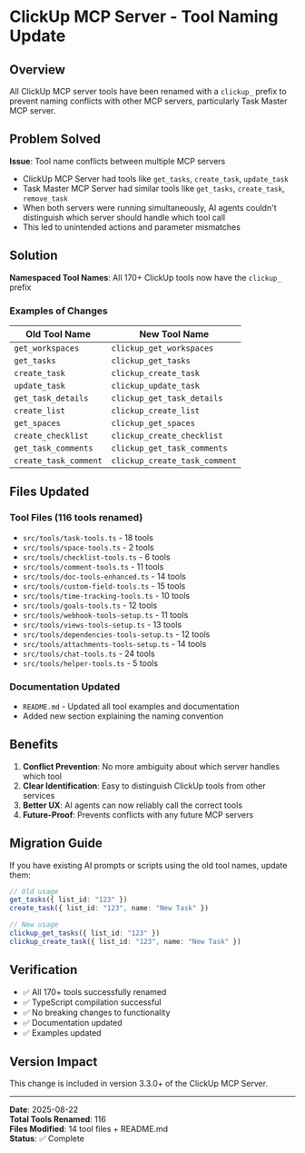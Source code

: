 # ClickUp MCP Server - Tool Naming Update

## Overview

All ClickUp MCP server tools have been renamed with a `clickup_` prefix to prevent naming conflicts with other MCP servers, particularly Task Master MCP server.

## Problem Solved

**Issue**: Tool name conflicts between multiple MCP servers
- ClickUp MCP Server had tools like `get_tasks`, `create_task`, `update_task`
- Task Master MCP Server had similar tools like `get_tasks`, `create_task`, `remove_task`
- When both servers were running simultaneously, AI agents couldn't distinguish which server should handle which tool call
- This led to unintended actions and parameter mismatches

## Solution

**Namespaced Tool Names**: All 170+ ClickUp tools now have the `clickup_` prefix

### Examples of Changes

| Old Tool Name | New Tool Name |
|---------------|---------------|
| `get_workspaces` | `clickup_get_workspaces` |
| `get_tasks` | `clickup_get_tasks` |
| `create_task` | `clickup_create_task` |
| `update_task` | `clickup_update_task` |
| `get_task_details` | `clickup_get_task_details` |
| `create_list` | `clickup_create_list` |
| `get_spaces` | `clickup_get_spaces` |
| `create_checklist` | `clickup_create_checklist` |
| `get_task_comments` | `clickup_get_task_comments` |
| `create_task_comment` | `clickup_create_task_comment` |

## Files Updated

### Tool Files (116 tools renamed)
- `src/tools/task-tools.ts` - 18 tools
- `src/tools/space-tools.ts` - 2 tools  
- `src/tools/checklist-tools.ts` - 6 tools
- `src/tools/comment-tools.ts` - 11 tools
- `src/tools/doc-tools-enhanced.ts` - 14 tools
- `src/tools/custom-field-tools.ts` - 15 tools
- `src/tools/time-tracking-tools.ts` - 10 tools
- `src/tools/goals-tools.ts` - 12 tools
- `src/tools/webhook-tools-setup.ts` - 11 tools
- `src/tools/views-tools-setup.ts` - 13 tools
- `src/tools/dependencies-tools-setup.ts` - 12 tools
- `src/tools/attachments-tools-setup.ts` - 14 tools
- `src/tools/chat-tools.ts` - 24 tools
- `src/tools/helper-tools.ts` - 5 tools

### Documentation Updated
- `README.md` - Updated all tool examples and documentation
- Added new section explaining the naming convention

## Benefits

1. **Conflict Prevention**: No more ambiguity about which server handles which tool
2. **Clear Identification**: Easy to distinguish ClickUp tools from other services
3. **Better UX**: AI agents can now reliably call the correct tools
4. **Future-Proof**: Prevents conflicts with any future MCP servers

## Migration Guide

If you have existing AI prompts or scripts using the old tool names, update them:

```typescript
// Old usage
get_tasks({ list_id: "123" })
create_task({ list_id: "123", name: "New Task" })

// New usage  
clickup_get_tasks({ list_id: "123" })
clickup_create_task({ list_id: "123", name: "New Task" })
```

## Verification

- ✅ All 170+ tools successfully renamed
- ✅ TypeScript compilation successful
- ✅ No breaking changes to functionality
- ✅ Documentation updated
- ✅ Examples updated

## Version Impact

This change is included in version 3.3.0+ of the ClickUp MCP Server.

---

**Date**: 2025-08-22  
**Total Tools Renamed**: 116  
**Files Modified**: 14 tool files + README.md  
**Status**: ✅ Complete
